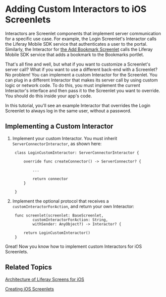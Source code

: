 # Adding Custom Interactors to iOS Screenlets [](id=adding-custom-interactors-to-ios-screenlets)

Interactors are Screenlet components that implement server communication for a 
specific use case. For example, the Login Screenlet's Interactor calls the 
Liferay Mobile SDK service that authenticates a user to the portal. Similarly, 
the Interactor for 
[the Add Bookmark Screenlet](/develop/tutorials/-/knowledge_base/7-1/creating-ios-screenlets) 
calls the Liferay Mobile SDK service that adds a bookmark to the Bookmarks 
portlet. 

That's all fine and well, but what if you want to customize a Screenlet's server 
call? What if you want to use a different back-end with a Screenlet? No problem! 
You can implement a custom Interactor for the Screenlet. You can plug in a 
different Interactor that makes its server call by using custom logic or network 
code. To do this, you must implement the current Interactor's interface and then 
pass it to the Screenlet you want to override. You should do this inside your 
app's code. 

In this tutorial, you'll see an example Interactor that overrides the Login 
Screenlet to always log in the same user, without a password.

## Implementing a Custom Interactor [](id=implementing-a-custom-interactor)

1. Implement your custom Interactor. You must inherit 
   `ServerConnectorInteractor`, as shown here:

        class LoginCustomInteractor: ServerConnectorInteractor {

            override func createConnector() -> ServerConnector? {

                ...

                return connector
            }

        }

2. Implement the optional protocol that receives a `customInteractorForAction`, 
   and return your own Interactor:

        func screenlet(screenlet: BaseScreenlet, 
                customInteractorForAction: String, 
                withSender: AnyObject?) -> Interactor? {

            return LoginCustomInteractor()
        }

Great! Now you know how to implement custom Interactors for iOS Screenlets.

## Related Topics [](id=related-topics)

[Architecture of Liferay Screens for iOS](/develop/tutorials/-/knowledge_base/7-1/architecture-of-liferay-screens-for-ios)

[Creating iOS Screenlets](/develop/tutorials/-/knowledge_base/7-1/creating-ios-screenlets)
